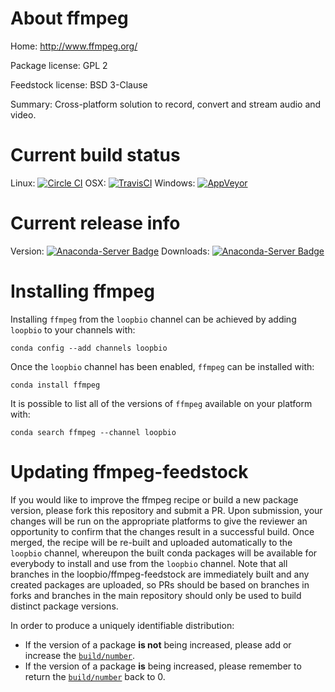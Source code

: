 About ffmpeg
============

Home: http://www.ffmpeg.org/

Package license: GPL 2

Feedstock license: BSD 3-Clause

Summary: Cross-platform solution to record, convert and stream audio and video.



Current build status
====================

Linux: [![Circle CI](https://circleci.com/gh/loopbio/ffmpeg-nogpl-feedstock.svg?style=shield)](https://circleci.com/gh/loopbio/ffmpeg-nogpl-feedstock)
OSX: [![TravisCI](https://travis-ci.org/loopbio/ffmpeg-nogpl-feedstock.svg?branch=master)](https://travis-ci.org/loopbio/ffmpeg-nogpl-feedstock)
Windows: [![AppVeyor](https://ci.appveyor.com/api/projects/status/github/loopbio/ffmpeg-nogpl-feedstock?svg=True)](https://ci.appveyor.com/project/loopbio/ffmpeg-nogpl-feedstock/branch/master)

Current release info
====================
Version: [![Anaconda-Server Badge](https://anaconda.org/loopbio/ffmpeg/badges/version.svg)](https://anaconda.org/loopbio/ffmpeg)
Downloads: [![Anaconda-Server Badge](https://anaconda.org/loopbio/ffmpeg/badges/downloads.svg)](https://anaconda.org/loopbio/ffmpeg)

Installing ffmpeg
=================

Installing `ffmpeg` from the `loopbio` channel can be achieved by adding `loopbio` to your channels with:

```
conda config --add channels loopbio
```

Once the `loopbio` channel has been enabled, `ffmpeg` can be installed with:

```
conda install ffmpeg
```

It is possible to list all of the versions of `ffmpeg` available on your platform with:

```
conda search ffmpeg --channel loopbio
```




Updating ffmpeg-feedstock
=========================

If you would like to improve the ffmpeg recipe or build a new
package version, please fork this repository and submit a PR. Upon submission,
your changes will be run on the appropriate platforms to give the reviewer an
opportunity to confirm that the changes result in a successful build. Once
merged, the recipe will be re-built and uploaded automatically to the
`loopbio` channel, whereupon the built conda packages will be available for
everybody to install and use from the `loopbio` channel.
Note that all branches in the loopbio/ffmpeg-feedstock are
immediately built and any created packages are uploaded, so PRs should be based
on branches in forks and branches in the main repository should only be used to
build distinct package versions.

In order to produce a uniquely identifiable distribution:
 * If the version of a package **is not** being increased, please add or increase
   the [``build/number``](http://conda.pydata.org/docs/building/meta-yaml.html#build-number-and-string).
 * If the version of a package **is** being increased, please remember to return
   the [``build/number``](http://conda.pydata.org/docs/building/meta-yaml.html#build-number-and-string)
   back to 0.
